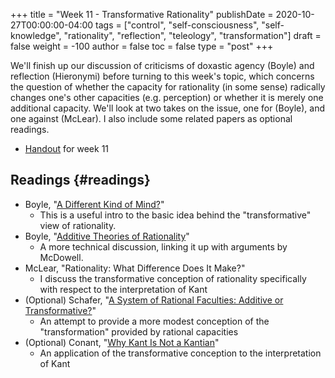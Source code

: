 +++
title = "Week 11 - Transformative Rationality"
publishDate = 2020-10-27T00:00:00-04:00
tags = ["control", "self-consciousness", "self-knowledge", "rationality", "reflection", "teleology", "transformation"]
draft = false
weight = -100
author = false
toc = false
type = "post"
+++

We'll finish up our discussion of criticisms of doxastic agency (Boyle) and
reflection (Hieronymi) before turning to this week's topic, which concerns the
question of whether the capacity for rationality (in some sense) radically changes
one's other capacities (e.g. perception) or whether it is merely one additional
capacity. We'll look at two takes on the issue, one for (Boyle), and one against
(McLear). I also include some related papers as optional readings.

-   [Handout](/materials/handouts/11-kant-transformation.pdf) for week 11


## Readings {#readings}

-   Boyle, "[A Different Kind of Mind?](/materials/readings/boyle-different-mind.pdf)"
    -   This is a useful intro to the basic idea behind the "transformative" view of rationality.
-   Boyle, "[Additive Theories of Rationality](/materials/readings/boyle-rationality.pdf)"
    -   A more technical discussion, linking it up with arguments by McDowell.
-   McLear, "Rationality: What Difference Does It Make?"
    -   I discuss the transformative conception of rationality specifically with respect
        to the interpretation of Kant
-   (Optional) Schafer, "[A System of Rational Faculties: Additive or Transformative?](/materials/readings/schafer-transformative-rationality.pdf)"
    -   An attempt to provide a more modest conception of the "transformation" provided
        by rational capacities
-   (Optional) Conant, "[Why Kant Is Not a Kantian](/materials/readings/conant-layer-cake.pdf)"
    -   An application of the transformative conception to the interpretation of Kant
